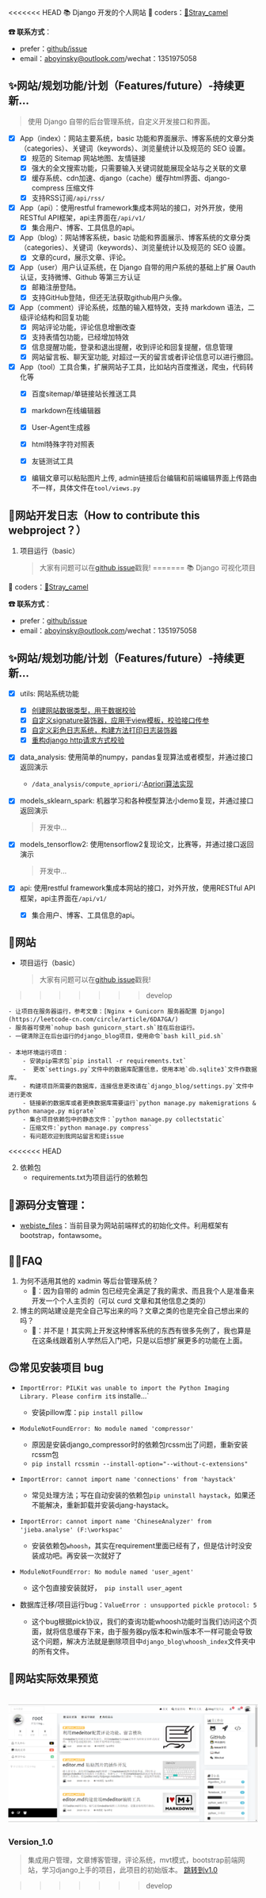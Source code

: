 <<<<<<< HEAD
📚 Django 开发的个人网站
🐒 coders：[🐫Stray_camel](https://github.com/Freen247)

**☎ 联系方式**：
- prefer：[github/issue](https://github.com/Freen247/django_blog/issues)
- email：aboyinsky@outlook.com/wechat：1351975058

## ✨网站/规划功能/计划（Features/future）-持续更新...
> 使用 Django 自带的后台管理系统，自定义开发接口和界面。

- [x] App（index）：网站主要系统，basic 功能和界面展示、博客系统的文章分类（categories）、关键词（keywords）、浏览量统计以及规范的 SEO 设置。
    - [x] 规范的 Sitemap 网站地图、友情链接
    - [x] 强大的全文搜索功能，只需要输入关键词就能展现全站与之关联的文章
    - [x] 缓存系统、cdn加速、django（cache）缓存html界面、django-compress 压缩文件
    - [x] 支持RSS订阅`/api/rss/`

- [x] App（api）：使用restful framework集成本网站的接口，对外开放，使用RESTful API框架，api主界面在`/api/v1/`
    - [x] 集合用户、博客、工具信息的api。

- [x] App（blog）：网站博客系统，basic 功能和界面展示、博客系统的文章分类（categories）、关键词（keywords）、浏览量统计以及规范的 SEO 设置。
    - [x] 文章的curd，展示文章、评论。

- [x] App（user）用户认证系统，在 Django 自带的用户系统的基础上扩展 Oauth 认证，支持微博、Github 等第三方认证
    - [x] 邮箱注册登陆。
    - [x] 支持GitHub登陆，但还无法获取github用户头像。

- [x] App（comment）评论系统，炫酷的输入框特效，支持 markdown 语法，二级评论结构和回复功能
    - [x] 网站评论功能，评论信息增删改查
    - [x] 支持表情包功能，已经增加特效
    - [x] 信息提醒功能，登录和退出提醒，收到评论和回复提醒，信息管理
    - [x] 网站留言板、聊天室功能, 对超过一天的留言或者评论信息可以进行撤回。

- [x] App（tool）工具合集，扩展网站子工具，比如站内百度推送，爬虫，代码转化等
    - [x] 百度sitemap/单链接站长推送工具
    - [x] markdown在线编辑器
    - [x] User-Agent生成器
    - [x] html特殊字符对照表
    - [x] 友链测试工具
    - [x] 编辑文章可以粘贴图片上传, admin链接后台编辑和前端编辑界面上传路由不一样，具体文件在`tool/views.py`

 
## 🐾网站开发日志（How to contribute this webproject？）

1. 项目运行（basic）
    > 大家有问题可以在[github issue](https://github.com/Freen247/django_blog/issues)戳我!
=======
📚 Django 可视化项目

🐒 coders：[🐫Stray_camel](https://github.com/StrayCamel247)

**☎ 联系方式**：
- prefer：[github/issue](https://github.com/StrayCamel247/Django_web/issues)
- email：aboyinsky@outlook.com/wechat：1351975058

## ✨网站/规划功能/计划（Features/future）-持续更新...
- [x] utils: 网站系统功能
    - [x] [创建网站数据类型，用于数据校验](django_server\apps\types.py)
    - [x] [自定义signature装饰器，应用于view模板，校验接口传参](django_server\apps\utils\wsme\signature.py)
    - [x] [自定义彩色日志系统，构建方法打印日志装饰器](django_server\apps\utils\log\handler.py)
    - [x] [重构django http请求方式校验](django_server\apps\utils\decorators\http.py)

- [x] data_analysis: 使用简单的numpy，pandas复现算法或者模型，并通过接口返回演示
    - `/data_analysis/compute_apriori/`:[Apriori算法实现](/django_server/apps/data_analysis/models/apriori.py)

- [x] models_sklearn_spark: 机器学习和各种模型算法小demo复现，并通过接口返回演示
    > 开发中...

- [x] models_tensorflow2: 使用tensorflow2复现论文，比赛等，并通过接口返回演示
    > 开发中...

- [x] api: 使用restful framework集成本网站的接口，对外开放，使用RESTful API框架，api主界面在`/api/v1/`
    - [x] 集合用户、博客、工具信息的api。

 
## 🐾网站
- 项目运行（basic）
    > 大家有问题可以在[github issue](https://github.com/StrayCamel247/Django_React/issues/)戳我!
>>>>>>> develop
	
    - 让项目在服务器运行，参考文章：[Nginx + Gunicorn 服务器配置 Django](https://leetcode-cn.com/circle/article/6DA7GA/)
    - 服务器可使用`nohup bash gunicorn_start.sh`挂在后台运行。
    - 一键清除正在后台运行的django_blog项目，使用命令`bash kill_pid.sh`

    - 本地环境运行项目：
        - 安装pip需求包`pip install -r requirements.txt`
        -  更改`settings.py`文件中的数据库配置信息，使用本地`db.sqlite3`文件作数据库。
        - 构建项目所需要的数据库，连接信息更改请在`django_blog/settings.py`文件中进行更改
        - 链接新的数据库或者更换数据库需要运行`python manage.py makemigrations & python manage.py migrate`
        - 集合项目依赖包中的静态文件：`python manage.py collectstatic`
        - 压缩文件:`python manage.py compress`
        - 有问题欢迎到我网站留言和提issue
<<<<<<< HEAD
        
2. 依赖包
    - requirements.txt为项目运行的依赖包

## 🌲源码分支管理：
- [webiste_files](https://github.com/Freen247/django_blog/tree/website_files)：当前目录为网站前端样式的初始化文件。利用框架有bootstrap，fontawsome。

## 🤹‍♀️FAQ
1. 为何不适用其他的 xadmin 等后台管理系统？
    - 🐫：因为自带的 admin 包已经完全满足了我的需求、而且我个人是准备来开发一个个人主页的（可以 curd 文章和其他信息之类的）
2. 博主的网站建设是完全自己写出来的吗？文章之类的也是完全自己想出来的吗？
    - 🐫：并不是！其实网上开发这种博客系统的东西有很多先例了，我也算是在这条线跟着别人学然后入门吧，只是以后想扩展更多的功能在上面。

## 🙃常见安装项目 bug
- `ImportError: PILKit was unable to import the Python Imaging Library. Please confirm it`s installe...`
    - 安装pillow库：`pip install pillow`

- `ModuleNotFoundError: No module named 'compressor'`
    - 原因是安装django_compressor时的依赖包rcssm出了问题，重新安装rcssm包
    - `pip install rcssmin --install-option="--without-c-extensions"`

- `ImportError: cannot import name 'connections' from 'haystack' `
    - 常见处理方法；写在自动安装的依赖包`pip uninstall haystack`，如果还不能解决，重新卸载并安装djang-haystack。

- `ImportError: cannot import name 'ChineseAnalyzer' from 'jieba.analyse' (F:\workspac' `
    - 安装依赖包`whoosh`，其实在requirement里面已经有了，但是估计时没安装成功吧。再安装一次就好了

- `ModuleNotFoundError: No module named 'user_agent'`
    - 这个包直接安装就好，` pip install user_agent`

- 数据库迁移/项目运行bug：`ValueError : unsupported pickle protocol: 5`
    - 这个bug根据pick协议，我们的查询功能whoosh功能时当我们访问这个页面，就将信息缓存下来，由于服务器py版本和win版本不一样可能会导致这个问题，解决方法就是删除项目中`django_blog\whoosh_index`文件夹中的所有文件。

## 🐒网站实际效果预览
![Python](./template.png)
=======


### Version_1.0
> 集成用户管理，文章博客管理，评论系统，mvt模式，bootstrap前端网站，学习django上手的项目，此项目的初始版本。
[跳转到v1.0](https://github.com/StrayCamel247/Django_web/tree/v1.0)

>>>>>>> develop

